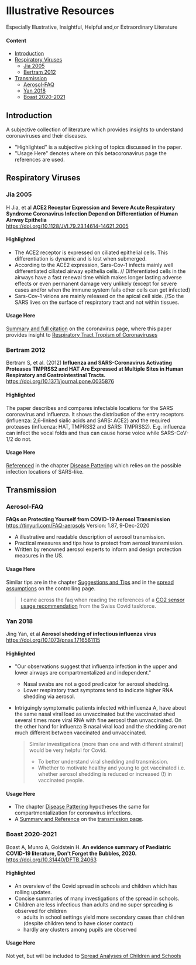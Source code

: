 
Illustrative Resources
======================
Especially Illustrative, Insightful, Helpful and,or Extraordinary Literature

#### Content
* [Introduction](#introduction)
* [Respiratory Viruses](#respiratory-viruses)
  * [Jia 2005](#jia-2005)
  * [Bertram 2012](#bertram-2012)
* [Transmission](#transmission)
  * [Aerosol-FAQ](#aerosol-faq)
  * [Yan 2018](#yan-2018)
  * [Boast 2020-2021](#boast-2020-2021)

## Introduction
A subjective collection of literature which provides insights to understand coronaviruses and their diseases.
* "Highlighted" is a subjective picking of topics discussed in the paper.
* "Usage Here" denotes where on this betacoronavirus page the references are used.


## Respiratory Viruses

### Jia 2005
H Jia, et al **ACE2 Receptor Expression and Severe Acute Respiratory Syndrome Coronavirus Infection Depend on Differentiation of Human Airway Epithelia**  
<https://doi.org/10.1128/JVI.79.23.14614-14621.2005>

#### Highlighted
* The ACE2 receptor is expressed on ciliated epithelial cells. This differentiation is dynamic and is lost when submerged.
* According to the ACE2 expression, Sars-Cov-1 infects mainly well differentiated ciliated airway epithelia cells. // Differentiated cells in the airways have a fast renewal time which makes longer lasting adverse effects or even permanent damage very unlikely (except for severe cases and/or when the immune system fails other cells can get infected)
* Sars-Cov-1 virions are mainly released on the apical cell side. //So the SARS lives on the surface of respiratory tract and not within tissues. 

#### Usage Here
[Summary and full citation](../2_biological/coronavirus.md#summary-jia-2005) on the coronavirus page, where this paper provides insight to [Respiratory Tract Tropism of Coronaviruses](../2_biological/coronavirus.md#respiratory-tract-tropism)



### Bertram 2012
Bertram S, et al. (2012) **Influenza and SARS-Coronavirus Activating Proteases TMPRSS2 and HAT Are Expressed at Multiple Sites in Human Respiratory and Gastrointestinal Tracts.** <https://doi.org/10.1371/journal.pone.0035876>

#### Highlighted
The paper describes and compares infectable locations for the SARS coronavirus and influenza. It shows the distribution of the  entry receptors (influenza: 2,6-linked sialic acids and SARS: ACE2) and the required proteases (influenza: HAT, TMPRSS2 and SARS: TMPRSS2). E.g. influenza can infect the vocal folds and thus can cause horse voice while SARS-CoV-1/2 do not.

#### Usage Here
[Referenced](../3_medical/coronavirus_disease_patterns.md#summary-bertram-2012) in the chapter [Disease Pattering](../3_medical/coronavirus_disease_patterns.md) which relies on the possible infection locations of SARS-like.

## Transmission

### Aerosol-FAQ
**FAQs on Protecting Yourself from COVID-19 Aerosol Transmission**
<https://tinyurl.com/FAQ-aerosols> Version: 1.87, 9-Dec-2020

* A illustrative and readable description of aerosol transmission.
* Practical measures and tips how to protect from aerosol transmission.
* Written by renowned aerosol experts to inform and design protection measures in the US.

#### Usage Here
Similar tips are in the chapter [Suggestions and Tips](../1_introduction/suggestions.md) and in the [spread assumptions](../7_social/controlling.mdtransmission-summary-for-measures) on the controlling page.

> I came across the faq when reading the references of a [CO2 sensor usage recommendation](../7_social/controlling.md#stocker) from the Swiss Covid taskforce.


### Yan 2018
Jing Yan, et al **Aerosol shedding of infectious influenza virus**  
<https://doi.org/10.1073/pnas.1716561115>

#### Highlighted
* "Our observations suggest that influenza infection in the upper and lower airways are compartmentalized and independent."
  * Nasal swabs are not a good predicator for aerosol shedding.
  * Lower respiratory tract symptoms tend to indicate higher RNA shedding via aerosol.
* Intriguingly symptomatic patients infected with influenza A, have about the same nasal viral load as unvaccinated but the vaccinated shed several times more viral RNA with fine aerosol than unvaccinated. On the other hand for influenza B nasal viral load and the shedding are not much different between vaccinated and unvaccinated.

  > Similar investigations (more than one and with different strains!) would be very helpful for Covid.
  > * To better understand viral shedding and transmission.
  > * Whether to motivate healthy and young to get vaccinated i.e. whether aerosol shedding is reduced or increased (!) in vaccinated people.

#### Usage Here
* The chapter [Disease Pattering](../3_medical/coronavirus_disease_patterns.md) hypotheses the same for compartmentalization for coronavirus infections.
* A [Summary and Reference](../5_epidemiological/transmission.md#summary-yan-2018) on the [transmission page](../5_epidemiological/transmission.md).


### Boast 2020-2021
Boast A, Munro A, Goldstein H. **An evidence summary of Paediatric COVID-19 literature, Don't Forget the Bubbles, 2020.** 
<https://doi.org/10.31440/DFTB.24063>
#### Highlighted
* An overview of the Covid spread in schools and children which has rolling updates.
* Concise summaries of many investigations of the spread in schools.
* Children are less infectious than adults and no super spreading is observed for children
  * adults in school settings yield more secondary cases than children (despite children tend to have closer contact)
  * hardly any clusters among pupils are observed

#### Usage Here
Not yet, but will be included to [Spread Analyses of Children and Schools](../5_epidemiological/spread_analyses.md#schools-and-children) 




